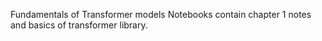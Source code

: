 Fundamentals of Transformer models
Notebooks contain chapter 1 notes and basics of transformer library.
